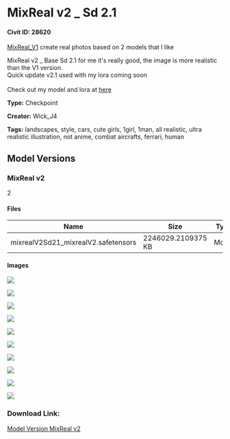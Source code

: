 # MixReal v2 _ Sd 2.1

#### Civit ID: 28620

<p><a rel="ugc" href="https://civitai.com/models/27683/mixrealv1">MixReal_V1</a> create real photos based on 2 models that I like</p><p>MixReal v2 _ Base Sd 2.1 for me it's really good, the image is more realistic than the V1 version.<br />Quick update v2.1 used with my lora coming soon<br /><br />Check out my model and lora at <a rel="ugc" href="https://civitai.com/user/Wick_J4">here</a></p>

**Type:** Checkpoint

**Creator:** Wick_J4

**Tags:** landscapes, style, cars, cute girls, 1girl, 1man, all realistic, ultra realistic illustration, not anime, combat aircrafts, ferrari, human

## Model Versions

### MixReal v2

<p>2</p>

#### Files

| Name | Size | Type | Format | Download Url | AutoV1 | AutoV2 | SHA256 | CRC32 | BLAKE3 |
| --- | --- | --- | --- | --- | --- | --- | --- | --- | --- |
| mixrealV2Sd21_mixrealV2.safetensors | 2246029.2109375 KB | Model | SafeTensor | https://civitai.com/api/download/models/34329 | 413C9E87 | 787406BC13 | 787406BC1302C40FF9DE45CF94B0AB8A74F30F156D91B91F62F3A615E5CECC5C | C07CAC7A | DEFF659C378F1CC85364FCC2DC97ED5D750C7455DC6F6C0F008AD2D78B9947B8 |

#### Images

<p><img src="https://image.civitai.com/xG1nkqKTMzGDvpLrqFT7WA/38e0cd07-4291-4dfe-0865-492a3cf15b00/width=450/392036.jpeg" /></p>

<p><img src="https://image.civitai.com/xG1nkqKTMzGDvpLrqFT7WA/1777405c-3d87-48ba-ee96-2f8684569700/width=450/392047.jpeg" /></p>

<p><img src="https://image.civitai.com/xG1nkqKTMzGDvpLrqFT7WA/5268c343-b402-4237-b56e-93213a2cdb00/width=450/392046.jpeg" /></p>

<p><img src="https://image.civitai.com/xG1nkqKTMzGDvpLrqFT7WA/94497b0c-0174-4cd3-21e0-8a52f75c5000/width=450/392045.jpeg" /></p>

<p><img src="https://image.civitai.com/xG1nkqKTMzGDvpLrqFT7WA/b1650dee-be5a-495b-1e2e-1947f3951900/width=450/392044.jpeg" /></p>

<p><img src="https://image.civitai.com/xG1nkqKTMzGDvpLrqFT7WA/b8dbadd4-6552-4fdc-89a8-ef8a4e443300/width=450/392043.jpeg" /></p>

<p><img src="https://image.civitai.com/xG1nkqKTMzGDvpLrqFT7WA/73cf01a4-cb90-4528-0584-4b2f5ef22000/width=450/392042.jpeg" /></p>

<p><img src="https://image.civitai.com/xG1nkqKTMzGDvpLrqFT7WA/874550ee-60c8-40bd-716d-5596df9c1f00/width=450/392041.jpeg" /></p>

<p><img src="https://image.civitai.com/xG1nkqKTMzGDvpLrqFT7WA/44983b9c-7603-455b-e56c-2e0d0f7be200/width=450/392040.jpeg" /></p>

<p><img src="https://image.civitai.com/xG1nkqKTMzGDvpLrqFT7WA/0fc0c11c-4683-4c88-270a-1f06c65aee00/width=450/392039.jpeg" /></p>

### Download Link:

[Model Version MixReal v2](https://civitai.com/api/download/models/34329)

